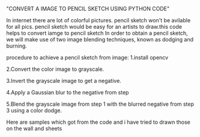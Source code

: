 "CONVERT A IMAGE TO PENCIL SKETCH USING PYTHON CODE"



In internet there are lot of colorful pictures. pencil sketch  won't be avilable for all pics.
pencil sketch would be easy for an artists to draw.this code helps to convert iamge to pencil sketch
In order to obtain a pencil sketch, we will make use of two image blending techniques, known as dodging and burning. 



procedure to achieve a pencil sketch from  image:
1.install opencv

2.Convert the color image to grayscale.

3.Invert the grayscale image to get a negative.

4.Apply a Gaussian blur to the negative from step

5.Blend the grayscale image from step 1 with the blurred negative from step 3 using a color dodge.


Here are samples which got from the code and i have tried to drawn those on the wall and sheets

